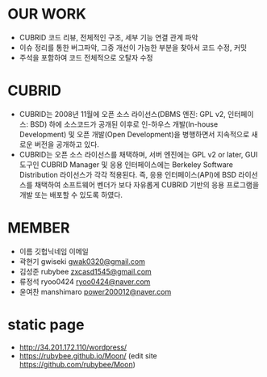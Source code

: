 OUR WORK
========
- CUBRID 코드 리뷰, 전체적인 구조, 세부 기능 연결 관계 파악
- 이슈 정리를 통한 버그파악, 그중 개선이 가능한 부분을 찾아서 코드 수정, 커밋
- 주석을 포함하여 코드 전체적으로 오탈자 수정

CUBRID
======
- CUBRID는 2008년 11월에 오픈 소스 라이선스(DBMS 엔진: GPL v2, 인터페이스: BSD) 하에 소스코드가 공개된 이후로 인-하우스 개발(In-house Development) 및 오픈 개발(Open Development)을 병행하면서 지속적으로 새로운 버전을 공개하고 있다.
- CUBRID는 오픈 소스 라이선스를 채택하며, 서버 엔진에는 GPL v2 or later, GUI 도구인 CUBRID Manager 및 응용 인터페이스에는 Berkeley Software Distribution 라이선스가 각각 적용된다. 즉, 응용 인터페이스(API)에 BSD 라이선스를 채택하여 소프트웨어 벤더가 보다 자유롭게 CUBRID 기반의 응용 프로그램을 개발 또는 배포할 수 있도록 하였다.

MEMBER
======
- 이름    깃헙닉네임      이메일
- 곽현기   gwiseki      gwak0320@gmail.com
- 김성준   rubybee      zxcasd1545@gmail.com
- 류정석   ryoo0424     ryoo0424@naver.com
- 윤여찬   manshimaro   power200012@naver.com

static page
===========
- http://34.201.172.110/wordpress/
- https://rubybee.github.io/Moon/  (edit site https://github.com/rubybee/Moon)
